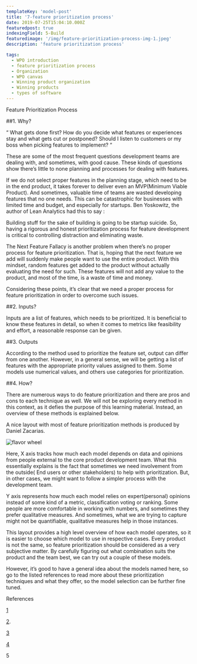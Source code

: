 ```yaml
---
templateKey: 'model-post'
title: '7-feature prioritization process'
date: 2019-07-25T15:04:10.000Z
featuredpost: true
indexingField: 5-Build
featuredimage: '/img/feature-prioritization-process-img-1.jpeg'
description: 'feature prioritization process'

tags:
  - WPO introduction
  - feature prioritization process
  - Organization
  - WPO canvas
  - Winning product organization
  - Winning products
  - types of software
---
```



Feature Prioritization Process

##1. Why?
 

“ What gets done first? How do you decide what features or experiences stay and what gets cut or postponed? Should I listen to customers or my boss when picking features to implement? “



These are some of the most frequent questions development teams are dealing with, and sometimes, with good cause. These kinds of questions show there’s little to none planning and processes for dealing with features.



If we do not select proper features in the planning stage, which need to be in the end product, it takes forever to deliver even an MVP(Minimum Viable Product). And sometimes, valuable time of teams are wasted developing features that no one needs. This can be catastrophic for businesses with limited time and budget, and especially for startups. Ben Yoskowitz, the author of Lean Analytics had this to say :







Building stuff for the sake of building is going to be startup suicide. So, having a rigorous and honest prioritization process for feature development is critical to controlling distraction and eliminating waste.


The Next Feature Fallacy is another problem when there’s no proper process for feature prioritization. That is, hoping that the next feature we add will suddenly make people want to use the entire product. With this mindset, random features get added to the product without actually evaluating the need for such. These features will not add any value to the product, and most of the time, is a waste of time and money.



Considering these points, it’s clear that we need a proper process for feature prioritization in order to overcome such issues. 



##2. Inputs?


Inputs are a list of features, which needs to be prioritized. It is beneficial to know these features in detail, so when it comes to metrics like feasibility and effort, a reasonable response can be given.



##3. Outputs


According to the method used to prioritize the feature set, output can differ from one another. However, in a general sense, we will be getting a list of features with the appropriate priority values assigned to them. Some models use numerical values, and others use categories for prioritization.



##4. How?


There are numerous ways to do feature prioritization and there are pros and cons to each technique as well. We will not be exploring every method in this context, as it defies the purpose of this learning material. Instead, an overview of these methods is explained below.



A nice layout with most of feature prioritization methods is produced by Daniel Zacarias.

![flavor wheel](/img/feature-prioritization-process-img-1.jpeg)







Here, X axis tracks how much each model depends on data and opinions from people external to the core product development team. What this essentially explains is the fact that sometimes we need involvement from the outside( End users or other stakeholders) to help with prioritization. But, in other cases, we might want to follow a simpler process with the development team.



Y axis represents how much each model relies on expert(personal) opinions instead of some kind of a metric, classification voting or ranking. Some people are more comfortable in working with numbers, and sometimes they prefer qualitative measures. And sometimes, what we are trying to capture might not be quantifiable, qualitative measures help in those instances.



This layout provides a high level overview of how each model operates, so it is easier to choose which model to use in respective cases. Every product is not the same, so feature prioritization should be considered as a very subjective matter. By carefully figuring out what combination suits the product and the team best, we can try out a couple of these models.



However, it’s good to have a general idea about the models named here, so go to the listed references to read more about these prioritization techniques and what they offer, so the model selection can be further fine tuned.



References


[1](https://hygger.io/blog/how-to-work-with-product-feature-prioritization/)

[2](https://plan.io/blog/feature-prioritization/#targetText=Feature%20prioritization%20starts%20with%20a,someone's%20hard%20work%20and%20opinion).

[3](https://www.intercom.com/blog/rice-simple-prioritization-for-product-managers/)

[4](https://foldingburritos.com/product-prioritization-techniques/)

5